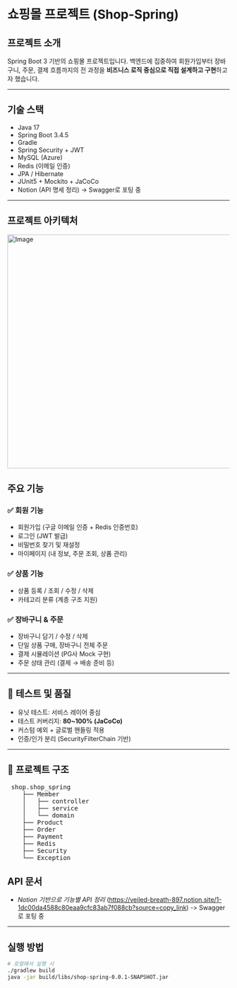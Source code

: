# 쇼핑몰 프로젝트 (Shop-Spring)

## 프로젝트 소개

Spring Boot 3 기반의 쇼핑몰 프로젝트입니다. 
백엔드에 집중하여 회원가입부터 장바구니, 주문, 결제 흐름까지의 전 과정을 **비즈니스 로직 중심으로 직접 설계하고 구현**하고자 했습니다.

---

## 기술 스택

- Java 17
- Spring Boot 3.4.5
- Gradle
- Spring Security + JWT
- MySQL (Azure)
- Redis (이메일 인증)
- JPA / Hibernate
- JUnit5 + Mockito + JaCoCo
- Notion (API 명세 정리) -> Swagger로 포팅 중

---

## 프로젝트 아키텍처

<img width="893" height="529" alt="Image" src="https://github.com/user-attachments/assets/5617eb88-86a0-4ded-9a98-4532231397dc" />

## 주요 기능

### ✅ 회원 기능
- 회원가입 (구글 이메일 인증 + Redis 인증번호)
- 로그인 (JWT 발급)
- 비밀번호 찾기 및 재설정
- 마이페이지 (내 정보, 주문 조회, 상품 관리)

### ✅ 상품 기능
- 상품 등록 / 조회 / 수정 / 삭제
- 카테고리 분류 (계층 구조 지원)

### ✅ 장바구니 & 주문
- 장바구니 담기 / 수정 / 삭제
- 단일 상품 구매, 장바구니 전체 주문
- 결제 시뮬레이션 (PG사 Mock 구현)
- 주문 상태 관리 (결제 → 배송 준비 등)

---

## 🧪 테스트 및 품질

- 유닛 테스트: 서비스 레이어 중심
- 테스트 커버리지: **80~100% (JaCoCo)**
- 커스텀 예외 + 글로벌 핸들링 적용
- 인증/인가 분리 (SecurityFilterChain 기반)

---

## 📁 프로젝트 구조
<pre> shop.shop_spring
	├── Member 
	│   ├── controller 
	│   ├── service 
	│   └── domain 
	├── Product 
	├── Order 
	├── Payment 
	├── Redis 
	├── Security 
	└── Exception </pre>


## API 문서 

- *Notion 기반으로 기능별 API 정리* 
  (https://veiled-breath-897.notion.site/1-1dc00da4588c80eaa9cfc83ab7f088cb?source=copy_link)
-> Swagger로 포팅 중
---

##  실행 방법

```bash
# 로컬에서 실행 시
./gradlew build
java -jar build/libs/shop-spring-0.0.1-SNAPSHOT.jar
